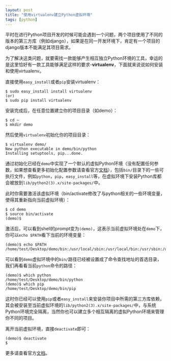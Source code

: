 ```yaml
---
layout: post
title: "使用virtualenv建立Python虚拟环境"
tags: [python]
---
```



平时在进行Python项目开发的时候可能会遇到一个问题，两个项目使用了不同的版本的第三方库（例如django），如果是在同一开发环境下，肯定有一个项目的django版本不能满足其项目需求。

为了解决这类问题，就要需找一款能够产生相互独立Python环境的工具，幸运的是这里恰好有一款工具能够满足这样的要求-**virtualenv**，下面就来说说如何安装和使用virtualenv。

直接使用`easy_install`或者`pip`安装virtualenv：

    $ sudo easy_install install virtualenv
    (or)
    $ sudo pip install virtualenv

安装完成后，在任意位置建立你的项目目录（如demo）：

    $ cd ~
    $ mkdir demo

然后使用`virtualenv`初始化你的项目目录：

    $ virtualenv demo/
    New python executable in demo/bin/python
    Installing setuptools, pip...done.
    
通过初始化已经在`demo`中实现了一个默认的虚拟Python环境（没有配置任何参数，如果想查看更多初始化配置参数请查看官方[文档](https://virtualenv.pypa.io/en/latest/reference.html)），包括`bin/`目录下的一些可执行文件，例如`python`，`pip`，`easy_install`等，在虚拟环境下安装Python库都会被放到`lib/python2(3).x/site-packages/`中。

此时你需要激活该虚拟环境（bin/activate修改了与python相关的一些环境变量，使得其重新指向当前虚拟环境）：

    $ cd demo
    $ source bin/activate
    (demo)$ 
    
激活后，可以看到shell的prompt变为`(demo)`，这表示当前虚拟环境处在`demo`下，你可以`echo $PATH`看下当前的环境变量：

    (demo)$ echo $PATH
    /home/test/Desktop/demo/bin:/usr/local/sbin:/usr/local/bin:/usr/sbin:/usr/bin:/sbin:/bin
    
可以看到`demo`虚拟环境中的`bin/`路径已经被设置成了命令查找地址的首选目录，我们再看看当前`python`命令的路径：

    (demo)$ which python
    /home/test/Desktop/demo/bin/python
    (demo)$ which pip
    /home/test/Desktop/demo/bin/pip
    
这时你已经可以使用`pip`或者`easy_install`来安装你项目中所需的第三方库依赖，其会被安装至当前虚拟环境的`lib/python2(3).x/site-packages/`中，与系统Python环境完全隔离，当然你也可以建立多个相互隔离的虚拟Python环境来管理你不同的项目。

离开当前虚拟环境，直接`deactivate`即可：

    (demo)$ deactivate
    $
    
更多请查看官方[文档](https://github.com/pypa/virtualenv)。
